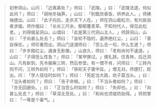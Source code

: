 > 初参洞山，山问：​「近离甚处？​」师曰：​「武陵。​」曰：​「武陵法道，何似此间？​」师曰：​「胡地冬抽笋。​」山曰：​「别甑炊香饭，供养此人。​」师拂袖便出。山曰：​「此子向后，走杀天下人在。​」师在洞山栽松次，有刘辰翁者求偈。师作偈曰：​「长长三尺余，郁郁覆青草。不知何代人，得见此松老。​」刘得偈呈洞山，山谓曰：​「此是第三代洞山主人。​」师辞洞山，山曰：​「子向甚么处去？​」师曰：​「金轮不隐的，遍界绝红尘。​」山曰：​「善自保任。​」师珍重而出。洞山门送谓师曰：​「恁么去一句，作么生道？​」师曰：​「步步踏红尘，通身无影像。​」山良久，师曰：​「老和尚何不速道。​」山曰：​「子得恁么性急？​」师曰：​「某甲罪过。​」便礼辞。住青林，后迁洞山。凡有新到，先令搬柴三转，然后参堂。有一僧不肯，问师曰：​「三转内则不问，三转外如何？​」师曰：​「铁轮天子寰中旨。​」僧无对。师便打，趁出。问：​「学人径往时如何？​」师曰：​「死蛇当大路，劝子莫当头。​」曰：​「当头者如何？​」师曰：​「丧子命根。​」曰：​「不当头者如何？​」师曰：​「亦无回避处。​」曰：​「正当恁么时如何？​」师曰：​「失却也。​」曰：​「向甚么处去？​」师曰：​「草深无觅处。​」曰：​「和尚也须堤防始得。​」师拊掌曰：​「一等是个毒气。​」


